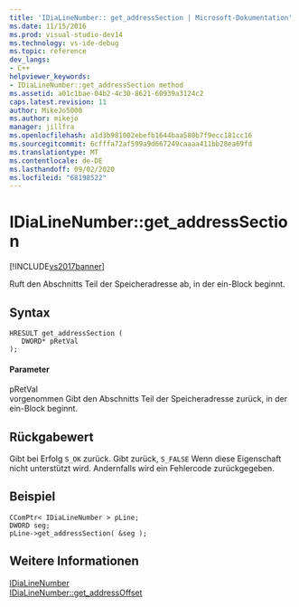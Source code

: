 ```yaml
---
title: 'IDiaLineNumber:: get_addressSection | Microsoft-Dokumentation'
ms.date: 11/15/2016
ms.prod: visual-studio-dev14
ms.technology: vs-ide-debug
ms.topic: reference
dev_langs:
- C++
helpviewer_keywords:
- IDiaLineNumber::get_addressSection method
ms.assetid: a01c1bae-04b2-4c30-8621-60939a3124c2
caps.latest.revision: 11
author: MikeJo5000
ms.author: mikejo
manager: jillfra
ms.openlocfilehash: a1d3b981002ebefb1644baa580b7f9ecc181cc16
ms.sourcegitcommit: 6cfffa72af599a9d667249caaaa411bb28ea69fd
ms.translationtype: MT
ms.contentlocale: de-DE
ms.lasthandoff: 09/02/2020
ms.locfileid: "68198522"
---
```

# <a name="idialinenumberget_addresssection"></a>IDiaLineNumber::get_addressSection
[!INCLUDE[vs2017banner](../../includes/vs2017banner.md)]

Ruft den Abschnitts Teil der Speicheradresse ab, in der ein-Block beginnt.  
  
## <a name="syntax"></a>Syntax  
  
```cpp#  
HRESULT get_addressSection (   
   DWORD* pRetVal  
);  
```  
  
#### <a name="parameters"></a>Parameter  
 pRetVal  
 vorgenommen Gibt den Abschnitts Teil der Speicheradresse zurück, in der ein-Block beginnt.  
  
## <a name="return-value"></a>Rückgabewert  
 Gibt bei Erfolg `S_OK` zurück. Gibt zurück, `S_FALSE` Wenn diese Eigenschaft nicht unterstützt wird. Andernfalls wird ein Fehlercode zurückgegeben.  
  
## <a name="example"></a>Beispiel  
  
```cpp#  
CComPtr< IDiaLineNumber > pLine;  
DWORD seg;  
pLine->get_addressSection( &seg );  
```  
  
## <a name="see-also"></a>Weitere Informationen  
 [IDiaLineNumber](../../debugger/debug-interface-access/idialinenumber.md)   
 [IDiaLineNumber::get_addressOffset](../../debugger/debug-interface-access/idialinenumber-get-addressoffset.md)
